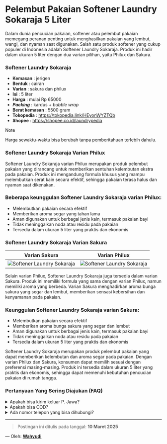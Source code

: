 # Pelembut Pakaian Softener Laundry Sokaraja 5 Liter


Dalam dunia pencucian pakaian, softener atau pelembut pakaian memegang peranan penting untuk menghasilkan pakaian yang lembut, wangi, dan nyaman saat digunakan. Salah satu produk softener yang cukup populer di Indonesia adalah Softener Laundry Sokaraja. Produk ini hadir dalam ukuran 5 liter dengan dua varian pilihan, yaitu Philux dan Sakura.

### Softener Laundry Sokaraja
- **Kemasan** : jerigen
- **Bentuk** : cairan
- **Varian** : sakura dan philux
- **Isi** : 5 liter
- **Harga** : mulai Rp 65000
- **_Packing_** : kardus + _bubble wrap_
- **Berat kemasan** : 5500 gram
- **Tokopedia** : https://tokopedia.link/HEyonWYZTQb
- **Shopee** : https://shopee.co.id/laundrypedia
  
> [!NOTE]
> Harga sewaktu-waktu bisa berubah tanpa pemberitahuan terlebih dahulu.

### Softener Laundry Sokaraja Varian Philux

Softener Laundry Sokaraja varian Philux merupakan produk pelembut pakaian yang dirancang untuk memberikan sentuhan kelembutan ekstra pada pakaian. Produk ini mengandung formula khusus yang mampu melembutkan serat kain secara efektif, sehingga pakaian terasa halus dan nyaman saat dikenakan.

### Beberapa keunggulan Softener Laundry Sokaraja varian Philux:

- Melembutkan pakaian secara efektif
- Memberikan aroma segar yang tahan lama
- Aman digunakan untuk berbagai jenis kain, termasuk pakaian bayi
- Tidak meninggalkan noda atau residu pada pakaian
- Tersedia dalam ukuran 5 liter yang praktis dan ekonomis

### Softener Laundry Sokaraja Varian Sakura


| Varian Sakura |  Varian Philux |
| ------------- |  ------------- |
| ![Softener Laundry Sokaraja](https://qph.cf2.quoracdn.net/main-qimg-dd837bb85d8103ae25833e269c77d960)  |  ![Softener Laundry Sokaraja](https://qph.cf2.quoracdn.net/main-qimg-c2d236a6a4586f8521aa45edc8d7ba80)  | 

Selain varian Philux, Softener Laundry Sokaraja juga tersedia dalam varian Sakura. Produk ini memiliki formula yang sama dengan varian Philux, namun memiliki aroma yang berbeda. Varian Sakura menghadirkan aroma bunga sakura yang segar dan lembut, memberikan sensasi kebersihan dan kenyamanan pada pakaian.

### Keunggulan Softener Laundry Sokaraja varian Sakura:

- Melembutkan pakaian secara efektif
- Memberikan aroma bunga sakura yang segar dan lembut
- Aman digunakan untuk berbagai jenis kain, termasuk pakaian bayi
- Tidak meninggalkan noda atau residu pada pakaian
- Tersedia dalam ukuran 5 liter yang praktis dan ekonomis

Softener Laundry Sokaraja merupakan produk pelembut pakaian yang dapat memberikan kelembutan dan aroma segar pada pakaian. Dengan varian Philux dan Sakura, konsumen dapat memilih sesuai dengan preferensi masing-masing. Produk ini tersedia dalam ukuran 5 liter yang praktis dan ekonomis, sehingga dapat memenuhi kebutuhan pencucian pakaian di rumah tangga.

### Pertanyaan Yang Sering Diajukan (FAQ)
<details>
<summary>Apakah bisa kirim keluar P. Jawa?</summary>
Bisa bang, tapi harus dicek dahulu ekspedisinya 
</details>
<details>
<summary>Apakah bisa COD?</summary>
COD hanya ongkos kirim. Anda bisa COD barang+ongkir melalui marketplace
</details>
<details>
<summary>Ada nomor telepon yang bisa dihubungi?</summary>
Silahkan Whatsapp ke nomor [085773009666](https://wa.me/6285773009666)
</details>

---
> Postingan ini ditulis pada tanggal: **10 Maret 2025**

— Oleh: [**Wahyudi**](/blog/author/wahyudi.html)
